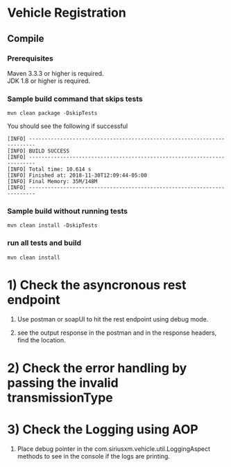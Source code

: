 # Vehicle Registration

## Compile

### Prerequisites
Maven 3.3.3 or higher is required. <br>
JDK 1.8 or higher is required.

### Sample build command that skips tests
```
mvn clean package -DskipTests
```

You should see the following if successful
```
[INFO] ------------------------------------------------------------------------
[INFO] BUILD SUCCESS
[INFO] ------------------------------------------------------------------------
[INFO] Total time: 10.614 s
[INFO] Finished at: 2018-11-30T12:09:44-05:00
[INFO] Final Memory: 35M/148M
[INFO] ------------------------------------------------------------------------

```

### Sample build without running tests

```
mvn clean install -DskipTests
```

### run all tests and build
`mvn clean install`



# 1) Check the asyncronous rest endpoint

1) Use postman or soapUI to hit the rest endpoint using debug mode.

2) see the output response in the postman and in the response headers, find the location.

# 2) Check the error handling by passing the invalid transmissionType

# 3) Check the Logging using AOP

1) Place debug pointer in the com.siriusxm.vehicle.util.LoggingAspect methods to see in the console if the logs are printing.
